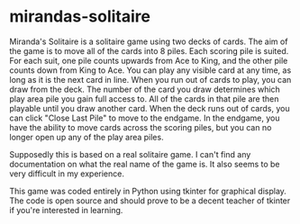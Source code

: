 # mirandas-solitaire
Miranda's Solitaire is a solitaire game using two decks of cards. The aim of the game is to move all of the cards into 8 piles. Each scoring pile is suited. For each suit, one pile counts upwards from Ace to King, and the other pile counts down from King to Ace. You can play any visible card at any time, as long as it is the next card in line. When you run out of cards to play, you can draw from the deck. The number of the card you draw determines which play area pile you gain full access to. All of the cards in that pile are then playable until you draw another card. When the deck runs out of cards, you can click "Close Last Pile" to move to the endgame. In the endgame, you have the ability to move cards across the scoring piles, but you can no longer open up any of the play area piles.

Supposedly this is based on a real solitaire game. I can't find any documentation on what the real name of the game is. It also seems to be very difficult in my experience.

This game was coded entirely in Python using tkinter for graphical display. The code is open source and should prove to be a decent teacher of tkinter if you're interested in learning.

